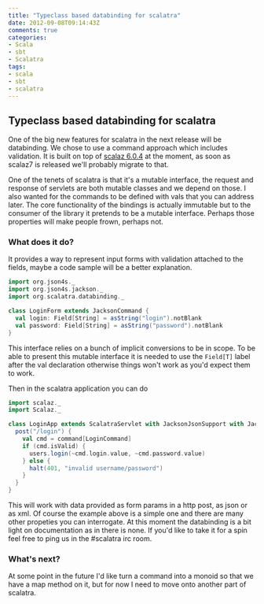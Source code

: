 ```yaml
---
title: "Typeclass based databinding for scalatra"
date: 2012-09-08T09:14:43Z
comments: true
categories:
- Scala
- sbt
- Scalatra
tags:
- scala
- sbt
- scalatra
---
```


## Typeclass based databinding for scalatra

One of the big new features for scalatra in the next release will be databinding. We chose to use a command approach which includes validation.
It is built on top of [scalaz 6.0.4](https://github.com/scalaz/scalaz) at the moment, as soon as scalaz7 is released we'll probably migrate to that.

One of the tenets of scalatra is that it's a mutable interface, the request and response of servlets are both mutable classes and we depend on those. I also wanted for the commands to be defined with vals that you can address later.
The core functionality of the bindings is actually immutable but to the consumer of the library it pretends to be a mutable interface. Perhaps those properties will make people frown, perhaps not.

### What does it do?

It provides a way to represent input forms with validation attached to the fields, maybe a code sample will be a better explanation.

```scala
import org.json4s._
import org.json4s.jackson._
import org.scalatra.databinding._

class LoginForm extends JacksonCommand {
  val login: Field[String] = asString("login").notBlank
  val password: Field[String] = asString("password").notBlank
}
```

This interface relies on a bunch of implicit conversions to be in scope. To be able to present this mutable interface it is needed to use the `Field[T]` label after the val declaration otherwise things won't work as you'd expect them to work.

Then in the scalatra application you can do

```scala
import scalaz._
import Scalaz._

class LoginApp extends ScalatraServlet with JacksonJsonSupport with JacksonParsing {
  post("/login") {
    val cmd = command[LoginCommand]
    if (cmd.isValid) {
      users.login(~cmd.login.value, ~cmd.password.value)
    } else {
      halt(401, "invalid username/password")
    }
  }
}
```

This will work with data provided as form params in a http post, as json or as xml. Of course the example above is a simple one and there are many other propeties you can interrogate. At this moment the databinding is a bit light on documentation as in there is none. If you'd like to take it for a spin feel free to ping us in the #scalatra irc room.


### What's next?

At some point in the future I'd like turn a command into a monoid so that we have a map method on it, but for now I need to move onto another part of scalatra.
